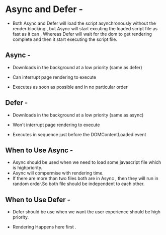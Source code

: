 # Async and Defer -

- Both Async and Defer will load the script asynchronously without the render blocking , but Async will start excuting the loaded script file as fast as it can , Whereas Defer will wait for the dom to get rendering complete and then it start executing the script file.

## Async -

- Downloads in the background at a low priority (same as defer)

- Can interrupt page rendering to execute

- Executes as soon as possible and in no particular order

## Defer -

- Downloads in the background at a low priority (same as async)

- Won't interrupt page rendering to execute

- Executes in sequence just before the DOMContentLoaded event

## When to Use Async -

- Async should be used when we need to load some javascript file which is highpriority.
- Async will compermise with rendering time.
- If there are more than two files both are in Async , then they will run in random order.So both file should be independent to each other.

## When to Use Defer -

- Defer should be use when we want the user experience should be high priority.

- Rendering Happens here first .
